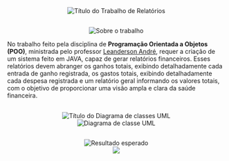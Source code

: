 <div align="center">

  <img src="https://readme-typing-svg.demolab.com/?font=Roboto&weight=900&size=34&duration=1&pause=1&color=0079AF&center=true&vCenter=true&repeat=false&width=760&lines=Trabalho+JAVA+-+Relat%C3%B3rios+de+Gastos+e+Ganhos" alt="Título do Trabalho de Relatórios">

</div>

##

<div align="center">

  <img src="https://readme-typing-svg.demolab.com/?font=Roboto&weight=900&size=28&duration=1&pause=1&color=0079AF&center=true&vCenter=true&repeat=false&width=760&lines=Sobre+o+trabalho:" alt="Sobre o trabalho">

</div>

<div>

  <p>No trabalho feito pela disciplina de <strong>Programação Orientada a Objetos (POO)</strong>, ministrada pelo professor <a href="https://www.linkedin.com/in/leandersonandre/">Leanderson André</a>, requer a criação de um sistema feito em JAVA, capaz de gerar relatórios financeiros. Esses relatórios devem abranger os ganhos totais, exibindo detalhadamente cada entrada de ganho registrada, os gastos totais, exibindo detalhadamente cada despesa registrada e um relatório geral informando os valores totais, com o objetivo de proporcionar uma visão ampla e clara da saúde financeira.</p>

</div>

##

<div align="center">

  <img src="https://readme-typing-svg.demolab.com/?font=Roboto&weight=900&size=28&duration=1&pause=1&color=0079AF&center=true&vCenter=true&repeat=false&width=660&lines=Diagrama+de+classes+UML" alt="Título do Diagrama de classes UML">

</div>

<div align="center">

  <img src="https://lh3.googleusercontent.com/pw/AJFCJaXvQei7L88OwoJhjIFpcdcM0uw1f5LZ4AT96c4lhyTfxU__wA0-3aqJ34y0rwUuaFw_NCZz8NXvrbn4Qpc_blYmRNBDdMVtCNuo_Nt32Y0-1gsMJdehglxQn3JDwsEuRkcto4NOltFdGifO4kJb5uux=w875-h307-s-no?authuser=0" alt="Diagrama de classe UML">

</div>

##

<div align="center">

  <img src="https://readme-typing-svg.demolab.com/?font=Roboto&weight=900&size=28&duration=1&pause=1&color=0079AF&center=true&vCenter=true&repeat=false&width=660&lines=Resultado+esperado:" alt="Resultado esperado">

</div>

<div align="center">

  <img src="https://lh3.googleusercontent.com/pw/AJFCJaWQRP5jwSSE3Z-Ht4Ivkhcz8oyPty53rrItP1-iKxlNkGX4Zny9LIObaobhcXNeyvuzeEE25LdpTKVYi3gzqJHFXlSkAioskAvl1_tnFuYt6o3Xf66Ywm8k05XQsO54Cx8_irK6h8qpca6YBuA-EP-I=w257-h619-s-no?authuser=0">

</div>
